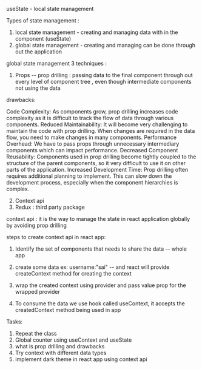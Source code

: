 useState - local state management

Types of state management :

1. local state management - creating and managing data with in the component (useState)
2. global state management - creating and managing can be done through out the application

global state management 3 techniques :

1. Props -- prop drilling : passing data to the final component through out every level of component tree , even though intermediate components not using the data

drawbacks:

Code Complexity: As components grow, prop drilling increases code complexity as it is difficult to track the flow of data through various components.
Reduced Maintainability: It will become very challenging to maintain the code with prop drilling. When changes are required in the data flow, you need to make changes in many components.
Performance Overhead: We have to pass props through unnecessary intermediary components which can impact performance.
Decreased Component Reusability: Components used in prop drilling become tightly coupled to the structure of the parent components, so it very difficult to use it on other parts of the application.
Increased Development Time: Prop drilling often requires additional planning to implement. This can slow down the development process, especially when the component hierarchies is complex.

2. Context api
3. Redux : third party package

context api : it is the way to manage the state in react application globally by avoiding prop drilling

steps to create context api in react app:

1. Identify the set of components that needs to share the data -- whole app
2. create some data ex: username:"sai" -- and react will provide createContext method for creating the context
3. wrap the created context using provider and pass value prop for the wrapped provider

4. To consume the data we use hook called useContext, it accepts the createdContext method being used in app

Tasks:

1. Repeat the class
2. Global counter using useContext and useState
3. what is prop drilling and drawbacks
4. Try context with different data types
5. implement dark theme in react app using context api
